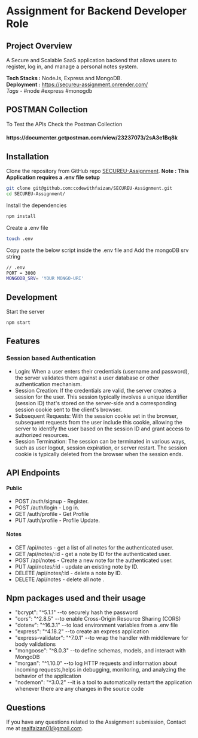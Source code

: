 <h1>Assignment for Backend Developer Role</h1>

## Project Overview

A Secure and Scalable SaaS application backend that allows users to register, log in, and manage a
personal notes system.

<b>Tech Stacks :</b> NodeJs, Express and MongoDB. <br>
<b>Deployment :</b> https://secureu-assignment.onrender.com/ <br>
<i>Tags - </i>#node #express #monogdb

## POSTMAN Collection
To Test the APIs Check the Postman Collection 
<h4>https://documenter.getpostman.com/view/23237073/2sA3e1Bq8k</h4>

## Installation

Clone the repository from GitHub repo <a href="https://github.com/codewithfaizan/SECUREU-Assignment">SECUREU-Assignment</a>. <b> Note : This Application requires a .env file setup </b>

```bash
git clone git@github.com:codewithfaizan/SECUREU-Assignment.git
cd SECUREU-Assignment/
```
Install the dependencies
```bash
npm install
```
Create a .env file
```bash
touch .env
```
Copy paste the below script inside the .env file and Add the mongoDB srv string

```bash
// .env
PORT = 3000
MONGODB_SRV= 'YOUR MONGO-URI'
```
## Development
Start the server
```bash
npm start
```

## Features
### Session based Authentication
- Login: When a user enters their credentials (username and password), the server validates them against a user database or other authentication mechanism.
- Session Creation: If the credentials are valid, the server creates a session for the user. This session typically involves a unique identifier (session ID) that's stored on the server-side and a corresponding session cookie sent to the client's browser.
- Subsequent Requests: With the session cookie set in the browser, subsequent requests from the user include this cookie, allowing the server to identify the user based on the session ID and grant access to authorized resources.
- Session Termination: The session can be terminated in various ways, such as user logout, session expiration, or server restart. The session cookie is typically deleted from the browser when the session ends.

## API Endpoints 
<h4>Public</h4>

<ul> 
<li>POST /auth/signup - Register.</li>
<li>POST /auth/login - Log in.</li>
<li>GET /auth/profile - Get Profile </li>
<li>PUT /auth/profile - Profile Update.</li>
</ul>
<h4>Notes </h4>
<ul>
<li>GET /api/notes - get a list of all notes for the authenticated user.</li>
<li>GET /api/notes/:id - get a note by ID for the authenticated user.</li>
<li>POST /api/notes - Create a new note for the authenticated user.</li>
<li>PUT /api/notes/:id - update an existing note by ID.</li>
<li>DELETE /api/notes/:id - delete a note by ID.</li>
<li>DELETE /api/notes - delete all note .</li>

</ul>

## Npm packages used and their usage
- "bcrypt": "^5.1.1" --to securely hash the password
- "cors": "^2.8.5" --to enable Cross-Origin Resource Sharing (CORS)
- "dotenv": "^16.3.1" --to load environment variables from a .env file 
- "express": "^4.18.2" --to create an express application
- "express-validator": "^7.0.1" --to wrap the handler with middleware for body validations
- "mongoose": "^8.0.3" --to define schemas, models, and interact with MongoDB 
- "morgan": "^1.10.0" --to log HTTP requests and information about incoming requests,helps in debugging, monitoring, and analyzing the behavior of the application
- "nodemon": "^3.0.2" --it is a tool to automatically restart the application whenever there are any changes in the source code

## Questions
If you have any questions related to the Assignment submission, Contact me at <a mailto="realfaizan01@gmail.com"> realfaizan01@gmail.com</a>.